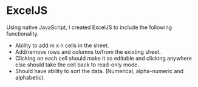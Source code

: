 # ExcelJS

Using native JavaScript, I created ExcelJS to include the following functionality.

- Ability to add m x n cells in the sheet.
- Add/remove rows and columns to/from the existing sheet.
- Clicking on each cell should make it as editable and clicking anywhere else should take the cell back to read-only mode.
- Should have ability to sort the data. (Numerical, alpha-numeric and alphabetic).
